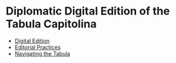# Diplomatic Digital Edition of the Tabula Capitolina

- [Digital Edition](tabulaCapt.xml)
- [Editorial Practices]()
- [Navigating the Tabula]()

